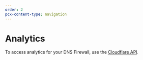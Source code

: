 ```yaml
---
order: 2
pcx-content-type: navigation
---
```


# Analytics

To access analytics for your DNS Firewall, use the [Cloudflare API](https://api.cloudflare.com/#dns-firewall-analytics-properties).
